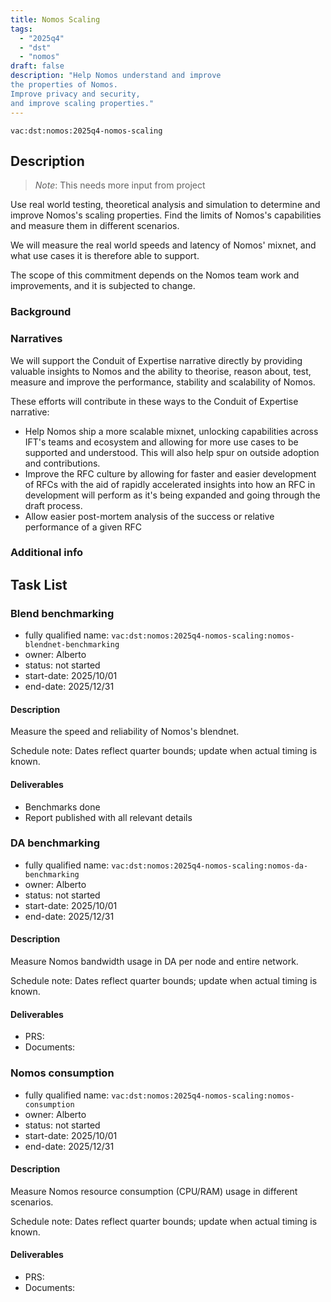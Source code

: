 ```yaml
---
title: Nomos Scaling
tags:
  - "2025q4"
  - "dst"
  - "nomos"
draft: false
description: "Help Nomos understand and improve
the properties of Nomos.
Improve privacy and security,
and improve scaling properties."
---
```


`vac:dst:nomos:2025q4-nomos-scaling`


## Description
> *Note*: This needs more input from project

Use real world testing,
theoretical analysis
and simulation
to determine and improve Nomos's scaling properties.
Find the limits of Nomos's capabilities
and measure them in different scenarios.

We will measure the real world speeds and latency of Nomos' mixnet,
and what use cases it is therefore able to support.

The scope of this commitment depends on the Nomos team
work and improvements, and it is subjected to change.

### Background

### Narratives

We will support the Conduit of Expertise narrative directly
by providing valuable insights to Nomos
and the ability to theorise, reason about,
test, measure and improve
the performance, stability and scalability of Nomos.

These efforts will contribute in these ways to the Conduit of Expertise narrative:

* Help Nomos ship a more scalable mixnet,
  unlocking capabilities across IFT's teams and ecosystem
  and allowing for more use cases to be supported and understood.
This will also help spur on outside adoption and contributions.
* Improve the RFC culture
  by allowing for faster and easier development of RFCs
  with the aid of rapidly accelerated insights into how an RFC in development will perform as it's being expanded and going through the draft process.
* Allow easier post-mortem analysis of the success or relative performance of a given RFC

### Additional info

## Task List

### Blend benchmarking

* fully qualified name: `vac:dst:nomos:2025q4-nomos-scaling:nomos-blendnet-benchmarking`
* owner: Alberto
* status: not started
* start-date: 2025/10/01
* end-date: 2025/12/31

#### Description

Measure the speed and reliability of Nomos's blendnet.

Schedule note: Dates reflect quarter bounds; update when actual timing is known.
#### Deliverables
* Benchmarks done
* Report published with all relevant details


### DA benchmarking

* fully qualified name: `vac:dst:nomos:2025q4-nomos-scaling:nomos-da-benchmarking`
* owner: Alberto
* status: not started
* start-date: 2025/10/01
* end-date: 2025/12/31

#### Description

Measure Nomos bandwidth usage in DA per node and entire network.

Schedule note: Dates reflect quarter bounds; update when actual timing is known.
#### Deliverables
* PRS:
* Documents:


### Nomos consumption

* fully qualified name: `vac:dst:nomos:2025q4-nomos-scaling:nomos-consumption`
* owner: Alberto
* status: not started
* start-date: 2025/10/01
* end-date: 2025/12/31

#### Description

Measure Nomos resource consumption (CPU/RAM) usage in different scenarios.

Schedule note: Dates reflect quarter bounds; update when actual timing is known.
#### Deliverables
* PRS:
* Documents:
